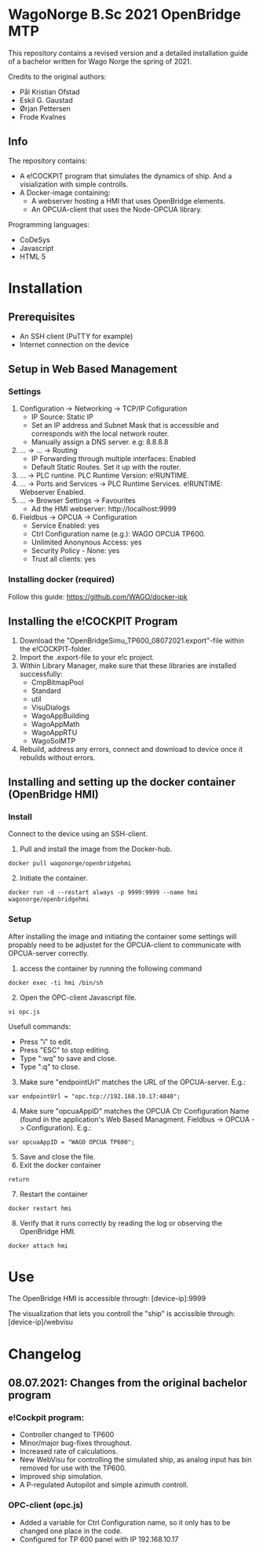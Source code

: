 # WagoNorge B.Sc 2021 OpenBridge MTP
This repository contains a revised version and a detailed installation guide of a bachelor written for Wago Norge the spring of 2021. 

Credits to the original authors:
   - Pål Kristian Ofstad
   - Eskil G. Gaustad
   - Ørjan Pettersen
   - Frode Kvalnes
    
## Info
The repository contains:
   - A e!COCKPIT program that simulates the dynamics of ship. And a visialization with simple controlls. 
   - A Docker-image containing:
      - A webserver hosting a HMI that uses OpenBridge elements. 
      - An OPCUA-client that uses the Node-OPCUA library.

Programming languages:
   - CoDeSys
   - Javascript
   - HTML 5

# Installation

## Prerequisites
- An SSH client (PuTTY for example)
- Internet connection on the device


## Setup in Web Based Management
### Settings
1. Configuration -> Networking -> TCP/IP Cofiguration
      - IP Source: Static IP
      - Set an IP address and Subnet Mask that is accessible and corresponds with the local network router. 
      - Manually assign a DNS server. e.g: 8.8.8.8 
2. ... -> ... -> Routing
      - IP Forwarding through multiple interfaces: Enabled
      - Default Static Routes. Set it up with the router. 
3. ... -> PLC runtine. PLC Runtime Version: e!RUNTIME. 
4. ... -> Ports and Services -> PLC Runtime Services. e!RUNTIME: Webserver Enabled. 
5. ... -> Browser Settings -> Favourites 
      - Ad the HMI webserver: http://localhost:9999
6. Fieldbus -> OPCUA -> Configuration
      - Service Enabled: yes
      - Ctrl Configuration name (e.g.): WAGO OPCUA TP600.
      - Unlimited Anonynous Access: yes
      - Security Policy - None: yes
      - Trust all clients: yes



### Installing docker (required)

Follow this guide: https://github.com/WAGO/docker-ipk

## Installing the e!COCKPIT Program
1. Download the "OpenBridgeSimu_TP600_08072021.export"-file within the e!COCKPIT-folder.
2. Import the .export-file to your e!c project. 
3. Within Library Manager, make sure that these libraries are installed successfully:
      - CmpBitmapPool
      - Standard
      - util
      - VisuDialogs
      - WagoAppBuilding
      - WagoAppMath
      - WagoAppRTU
      - WagoSolMTP
4. Rebuild, address any errors, connect and download to device once it rebuilds without errors. 

## Installing and setting up the docker container (OpenBridge HMI)

### Install
Connect to the device using an SSH-client. 
 1. Pull and install the image from the Docker-hub.
 ```
 docker pull wagonorge/openbridgehmi
 ```
 2. Initiate the container. 
  ```
 docker run -d --restart always -p 9999:9999 --name hmi wagonorge/openbridgehmi
 ```
### Setup
After installing the image and initiating the container some settings will propably need to be adjustet for the OPCUA-client to communicate with OPCUA-server correctly. 
1. access the container by running the following command
```
docker exec -ti hmi /bin/sh
```
2. Open the OPC-client Javascript file. 
```
vi opc.js
```
Usefull commands:
 - Press "i" to edit.
 - Press "ESC" to stop editing. 
 - Type ":wq" to save and close. 
 - Type ":q" to close. 
 
3. Make sure "endpointUrl" matches the URL of the OPCUA-server. E.g.: 
```
var endpointUrl = "opc.tcp://192.168.10.17:4840";
```
4. Make sure "opcuaAppID" matches the OPCUA Ctr Configuration Name (found in the application's Web Based Managment. Fieldbus -> OPCUA -> Configuration). E.g.:
```
var opcuaAppID = "WAGO OPCUA TP600";
```
5. Save and close the file. 
6. Exit the docker container
```
return
```
7. Restart the container
```
docker restart hmi
```
8. Verify that it runs correctly by reading the log or observing the OpenBridge HMI. 
```
docker attach hmi
```
# Use
The OpenBridge HMI is accessible through: [device-ip]:9999

The visualization that lets you controll the "ship" is accissible through: [device-ip]/webvisu


# Changelog

## 08.07.2021: Changes from the original bachelor program
### e!Cockpit program: 
- Controller changed to TP600
- Minor/major bug-fixes throughout. 
- Increased rate of calculations.
- New WebVisu for controlling the simulated ship, as analog input has bin removed for use with the TP600.
- Improved ship simulation.
- A P-regulated Autopilot and simple azimuth controll. 
### OPC-client (opc.js)
- Added a variable for Ctrl Configuration name, so it only has to be changed one place in the code. 
- Configured for TP 600 panel with IP 192.168.10.17

